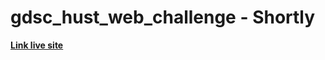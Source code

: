 
# gdsc_hust_web_challenge - Shortly

**[Link live site](https://tuanh490.github.io/gdsc_hust_web_challenge---Shortly/)**
